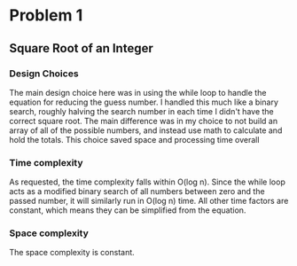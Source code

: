 # Problem 1
## Square Root of an Integer
### Design Choices
The main design choice here was in using the while loop to handle the equation for reducing the guess number.
I handled this much like a binary search, roughly halving the search number in each time I didn't have the correct square root.
The main difference was in my choice to not build an array of all of the possible numbers, and instead use math to calculate and hold the totals.
This choice saved space and processing time overall

### Time complexity
As requested, the time complexity falls within O(log n).
Since the while loop acts as a modified binary search of all numbers between zero and the passed number,
it will similarly run in O(log n) time. All other time factors are constant, which means they can be simplified from the equation.

### Space complexity
The space complexity is constant.  